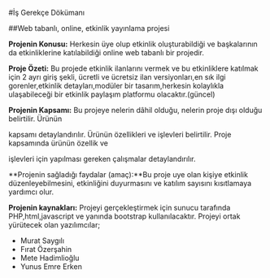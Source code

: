 #İş Gerekçe Dökümanı 

##Web tabanlı, online, etkinlik yayınlama projesi

**Projenin Konusu:** Herkesin üye olup etkinlik oluşturabildiği ve başkalarının da etkinliklerine katılabildiği online web tabanlı bir projedir.

**Proje Özeti:**  Bu projede etkinlik ilanlarını vermek ve bu etkinliklere katılmak için 2 ayrı giriş şekli,
ücretli ve ücretsiz ilan versiyonları,en sık ilgi gorenler,etkinlik detayları,modüler bir tasarım,herkesin kolaylıkla
ulaşabileceği bir etkinlik paylaşım platformu olacaktır.(güncel)


**Projenin Kapsamı:** Bu projeye nelerin dâhil olduğu, nelerin proje dışı olduğu belirtilir. Ürünün

kapsamı detaylandırılır. Ürünün özellikleri ve işlevleri belirtilir. Proje kapsamında ürünün özellik ve

işlevleri için yapılması gereken çalışmalar detaylandırılır.

**Projenin sağladığı faydalar (amaç):**Bu proje uye olan kişiye etkinlik düzenleyebilmesini, etkinliğini duyurmasını ve katılım sayısını kısıtlamaya yardımcı olur.

**Projenin kaynakları:** Projeyi gerçekleştirmek için sunucu tarafında PHP,html,javascript ve yanında bootstrap kullanılacaktır. Projeyi ortak yürütecek olan yazılımcılar;
* Murat Saygılı
* Fırat Özerşahin
* Mete Hadimlioğlu
* Yunus Emre Erken


